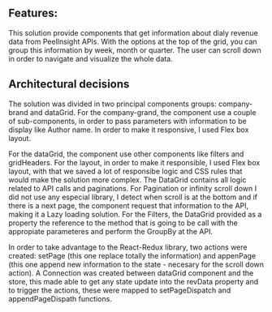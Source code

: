 ## Features:

This solution provide components that get information about dialy revenue data from PeelInsight APIs. With the options at the top of the grid, you can group this information by week, month or quarter.
The user can scroll down in order to navigate and visualize the whole data. 

## Architectural decisions

The solution was divided in two principal components groups: company-brand and dataGrid.
For the company-grand, the component use a couple of sub-components, in order to pass parameters with information to be display like Author name. In order to make it responsive, I used Flex box layout.

For the dataGrid, the component use other components like filters and gridHeaders. For the layout, in order to make it responsible, I used Flex box layout, with that we saved a lot of responsibe logic and CSS rules that would make the solution more complex. The DataGrid contains all logic related to API calls and paginations. For Pagination or infinity scroll down I did not use any especial library, I detect when scroll is at the bottom and if there is a next page, the component request that information to the API, making it a Lazy loading solution. For the Filters, the DataGrid provided as a property the reference to the method that is going to be call with the appropiate parameteres and perform the GroupBy at the API.  

In order to take advantage to the React-Redux library, two actions were created: setPage (this one replace totally the information) and appenPage (this one append new information to the state - necesary for the scroll down action). A Connection was created between dataGrid component and the store, this made able to get any state update into the revData property and to trigger the actions, these were mapped to setPageDispatch and appendPageDispath functions.
